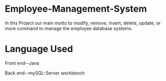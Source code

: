 # Employee-Management-System
In this Project our main motto to modify, remove, insert, delete, update, or more command to manage the employee database systems. 
# Language Used
Front end--Java 

Back end--mySQL-Server workbench
